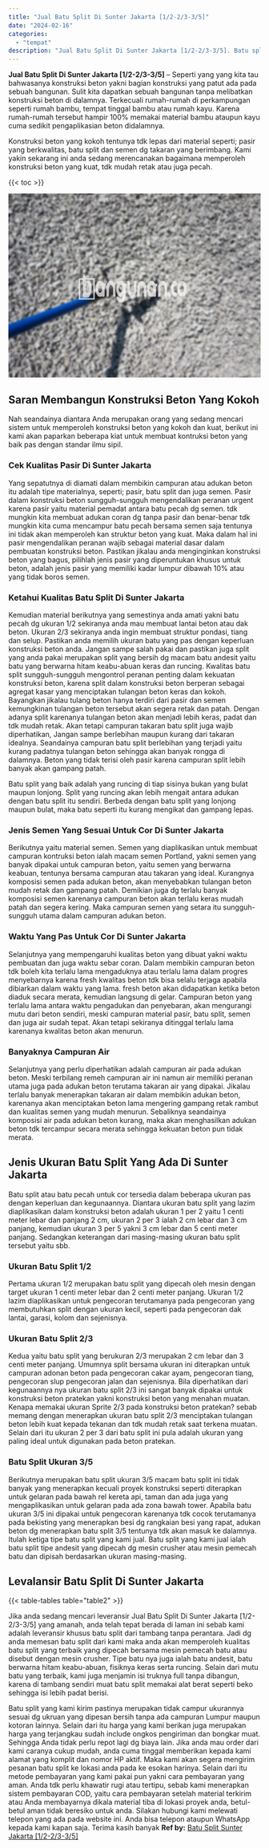 ```yaml
---
title: "Jual Batu Split Di Sunter Jakarta [1/2-2/3-3/5]"
date: "2024-02-16"
categories: 
  - "tempat"
description: "Jual Batu Split Di Sunter Jakarta [1/2-2/3-3/5]. Batu split yang kami kirim pastinya merupakan tidak campur ukurannya sesuai dg ukruan yang dipesan bersih ta..."
---
```


**Jual Batu Split Di Sunter Jakarta \[1/2-2/3-3/5\]** – Seperti yang yang kita tau bahwasanya konstruksi beton yakni bagian konstruksi yang patut ada pada sebuah bangunan. Sulit kita dapatkan sebuah bangunan tanpa melibatkan konstruksi beton di dalamnya. Terkecuali rumah-rumah di perkampungan seperti rumah bambu, tempat tinggal bambu atau rumah kayu. Karena rumah-rumah tersebut hampir 100% memakai material bambu ataupun kayu cuma sedikit pengaplikasian beton didalamnya.

Konstruksi beton yang kokoh tentunya tdk lepas dari material seperti; pasir yang berkwalitas, batu split dan semen dg takaran yang berimbang. Kami yakin sekarang ini anda sedang merencanakan bagaimana memperoleh konstruksi beton yang kuat, tdk mudah retak atau juga pecah.

{{< toc >}}

![Jual Batu Split Di Sunter Jakarta [1/2-2/3-3/5]](/images/jual-batu-split-40.png)

## Saran Membangun Konstruksi Beton Yang Kokoh

Nah seandainya diantara Anda merupakan orang yang sedang mencari sistem untuk memperoleh konstruksi beton yang kokoh dan kuat, berikut ini kami akan paparkan beberapa kiat untuk membuat kontruksi beton yang baik pas dengan standar ilmu sipil.

### Cek Kualitas Pasir Di Sunter Jakarta

Yang sepatutnya di diamati dalam membikin campuran atau adukan beton itu adalah tipe materialnya, seperti; pasir, batu split dan juga semen. Pasir dalam konstruksi beton sungguh-sungguh mengendalikan peranan urgent karena pasir yaitu material pemadat antara batu pecah dg semen. tdk mungkin kita membuat adukan coran dg tanpa pasir dan benar-benar tdk mungkin kita cuma mencampur batu pecah bersama semen saja tentunya ini tidak akan memperoleh kan struktur beton yang kuat. Maka dalam hal ini pasir mengendalikan peranan wajib sebagai material dasar dalam pembuatan konstruksi beton. Pastikan jikalau anda menginginkan konstruksi beton yang bagus, pilihlah jenis pasir yang diperuntukan khusus untuk beton, adalah jenis pasir yang memiliki kadar lumpur dibawah 10% atau yang tidak boros semen.

### Ketahui Kualitas Batu Split Di Sunter Jakarta

Kemudian material berikutnya yang semestinya anda amati yakni batu pecah dg ukuran 1/2 sekiranya anda mau membuat lantai beton atau dak beton. Ukuran 2/3 sekiranya anda ingin membuat struktur pondasi, tiang dan selup. Pastikan anda memilih ukuran batu yang pas dengan keperluan konstruksi beton anda. Jangan sampe salah pakai dan pastikan juga split yang anda pakai merupakan split yang bersih dg macam batu andesit yaitu batu yang berwarna hitam keabu-abuan keras dan runcing. Kwalitas batu split sungguh-sungguh mengontrol peranan penting dalam kekuatan konstruksi beton, karena split dalam konstruksi beton berperan sebagai agregat kasar yang menciptakan tulangan beton keras dan kokoh. Bayangkan jikalau tulang beton hanya terdiri dari pasir dan semen kemungkinan tulangan beton tersebut akan segera retak dan patah. Dengan adanya split karenanya tulangan beton akan menjadi lebih keras, padat dan tdk mudah retak. Akan tetapi campuran takaran batu split juga wajib diperhatikan, Jangan sampe berlebihan maupun kurang dari takaran idealnya. Seandainya campuran batu split berlebihan yang terjadi yaitu kurang padatnya tulangan beton sehingga akan banyak rongga di dalamnya. Beton yang tidak terisi oleh pasir karena campuran split lebih banyak akan gampang patah.

Batu split yang baik adalah yang runcing di tiap sisinya bukan yang bulat maupun lonjong. Split yang runcing akan lebih mengait antara adukan dengan batu split itu sendiri. Berbeda dengan batu split yang lonjong maupun bulat, maka batu seperti itu kurang mengikat dan gampang lepas.

### Jenis Semen Yang Sesuai Untuk Cor Di Sunter Jakarta

Berikutnya yaitu material semen. Semen yang diaplikasikan untuk membuat campuran kontruksi beton ialah macam semen Portland, yakni semen yang banyak dipakai untuk campuran beton, yaitu semen yang berwarna keabuan, tentunya bersama campuran atau takaran yang ideal. Kurangnya komposisi semen pada adukan beton, akan menyebabkan tulangan beton mudah retak dan gampang patah. Demikian juga dg terlalu banyak komposisi semen karenanya campuran beton akan terlalu keras mudah patah dan segera kering. Maka campuran semen yang setara itu sungguh-sungguh utama dalam campuran adukan beton.

### Waktu Yang Pas Untuk Cor Di Sunter Jakarta

Selanjutnya yang mempengaruhi kualitas beton yang dibuat yakni waktu pembuatan dan juga waktu sebar coran. Dalam membikin campuran beton tdk boleh kita terlalu lama mengaduknya atau terlalu lama dalam progres menyebarnya karena fresh kwalitas beton tdk bisa selalu terjaga apabila dibiarkan dalam waktu yang lama. fresh beton akan didapatkan ketika beton diaduk secara merata, kemudian langsung di gelar. Campuran beton yang terlalu lama antara waktu pengadukan dan penyebaran, akan mengurangi mutu dari beton sendiri, meski campuran material pasir, batu split, semen dan juga air sudah tepat. Akan tetapi sekiranya ditinggal terlalu lama karenanya kwalitas beton akan menurun.

### Banyaknya Campuran Air

Selanjutnya yang perlu diperhatikan adalah campuran air pada adukan beton. Meski terbilang remeh campuran air ini namun air memiliki peranan utama juga pada adukan beton terutama takaran air yang dipakai. Jikalau terlalu banyak menerapkan takaran air dalam membikin adukan beton, karenanya akan menciptakan beton lama mengering gampang retak rambut dan kualitas semen yang mudah menurun. Sebaliknya seandainya komposisi air pada adukan beton kurang, maka akan menghasilkan adukan beton tdk tercampur secara merata sehingga kekuatan beton pun tidak merata.

## Jenis Ukuran Batu Split Yang Ada Di Sunter Jakarta

Batu split atau batu pecah untuk cor tersedia dalam beberapa ukuran pas dengan keperluan dan kegunaannya. Diantara ukuran batu split yang lazim diaplikasikan dalam konstruksi beton adalah ukuran 1 per 2 yaitu 1 centi meter lebar dan panjang 2 cm, ukuran 2 per 3 ialah 2 cm lebar dan 3 cm panjang, kemudian ukuran 3 per 5 yakni 3 cm lebar dan 5 centi meter panjang. Sedangkan keterangan dari masing-masing ukuran batu split tersebut yaitu sbb.

### Ukuran Batu Split 1/2

Pertama ukuran 1/2 merupakan batu split yang dipecah oleh mesin dengan target ukuran 1 centi meter lebar dan 2 centi meter panjang. Ukuran 1/2 lazim diaplikasikan untuk pengecoran terutamanya pada pengecoran yang membutuhkan split dengan ukuran kecil, seperti pada pengecoran dak lantai, garasi, kolom dan sejenisnya.

### Ukuran Batu Split 2/3

Kedua yaitu batu split yang berukuran 2/3 merupakan 2 cm lebar dan 3 centi meter panjang. Umumnya split bersama ukuran ini diterapkan untuk campuran adonan beton pada pengecoran cakar ayam, pengecoran tiang, pengecoran slup pengecoran jalan dan sejenisnya. Bila diperhatikan dari kegunaannya nya ukuran batu split 2/3 ini sangat banyak dipakai untuk konstruksi beton pratekan yakni konstruksi beton yang menahan muatan. Kenapa memakai ukuran Sprite 2/3 pada konstruksi beton pratekan? sebab memang dengan menerapkan ukuran batu split 2/3 menciptakan tulangan beton lebih kuat kepada tekanan dan tdk mudah retak saat terkena muatan. Selain dari itu ukuran 2 per 3 dari batu split ini pula adalah ukuran yang paling ideal untuk digunakan pada beton pratekan.

### Batu Split Ukuran 3/5

Berikutnya merupakan batu split ukuran 3/5 macam batu split ini tidak banyak yang menerapkan kecuali proyek konstruksi seperti diterapkan untuk gelaran pada bawah rel kereta api, taman dan ada juga yang mengaplikasikan untuk gelaran pada ada zona bawah tower. Apabila batu ukuran 3/5 ini dipakai untuk pengecoran karenanya tdk cocok terutamanya pada bekisting yang menerapkan besi dg rangkaian besi yang rapat, adukan beton dg menerapkan batu split 3/5 tentunya tdk akan masuk ke dalamnya. Itulah ketiga tipe batu split yang kami jual. Batu split yang kami jual ialah batu split tipe andesit yang dipecah dg mesin crusher atau mesin pemecah batu dan dipisah berdasarkan ukuran masing-masing.

## Levalansir Batu Split Di Sunter Jakarta

{{< table-tables table="table2" >}}

Jika anda sedang mencari leveransir Jual Batu Split Di Sunter Jakarta \[1/2-2/3-3/5\] yang amanah, anda telah tepat berada di laman ini sebab kami adalah leveransir khusus batu split dari tambang tanpa perantara. Jadi dg anda memesan batu split dari kami maka anda akan memperoleh kualitas batu split yang terbaik yang dipecah bersama mesin pemecah batu atau disebut dengan mesin crusher. Tipe batu nya juga ialah batu andesit, batu berwarna hitam keabu-abuan, fisiknya keras serta runcing. Selain dari mutu batu yang terbaik, kami juga menjamin isi truknya full tanpa dibangun, karena di tambang sendiri muat batu split memakai alat berat seperti beko sehingga isi lebih padat berisi.

Batu split yang kami kirim pastinya merupakan tidak campur ukurannya sesuai dg ukruan yang dipesan bersih tanpa ada campuran Lumpur maupun kotoran lainnya. Selain dari itu harga yang kami berikan juga merupakan harga yang terjangkau sudah include ongkos pengiriman dan bongkar muat. Sehingga Anda tidak perlu repot lagi dg biaya lain. Jika anda mau order dari kami caranya cukup mudah, anda cuma tinggal memberikan kepada kami alamat yang komplit dan nomor HP aktif. Maka kami akan segera mengirim pesanan batu split ke lokasi anda pada ke esokan harinya. Selain dari itu metode pembayaran yang kami pakai pun yakni cara pembayaran yang aman. Anda tdk perlu khawatir rugi atau tertipu, sebab kami menerapkan sistem pembayaran COD, yaitu cara pembayaran setelah material terkirim atau Anda membayarnya dikala material tiba di lokasi proyek anda, betul-betul aman tidak beresiko untuk anda. Silakan hubungi kami melewati telepon yang ada pada website ini. Anda bisa telepon ataupun WhatsApp kepada kami kapan saja. Terima kasih banyak
**Ref by:** [Batu Split Sunter Jakarta [1/2-2/3-3/5]](https://id.wikipedia.org/wiki/Batu)
